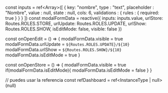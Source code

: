 
<!-- Ejemplo de como invocar el modal form desde un componente padre -->

const inputs = ref<Array<Inputs>>([
  { 
    key: "nombre",
    type : "text",
    placeholder : "Nombre",
    value : null,
    state : null,
    cols: 6,
    validations : {
      rules : {
        required: true
      }
    }
  }
])
const modalFormData = reactive({
  inputs: inputs.value,
  urlStore: Routes.ROLES.STORE,
  urlUpdate: Routes.ROLES.UPDATE,
  urlShow: Routes.ROLES.SHOW,
  isEditMode: false,
  visible: false
})

const onOpenEdit = () => {
  modalFormData.visible = true
  modalFormData.urlUpdate = `${Routes.ROLES.UPDATE}/${10}`
  modalFormData.urlShow = `${Routes.ROLES.SHOW}/${10}`
  modalFormData.isEditMode = true
}

const onOpenStore = () => {
  modalFormData.visible = true
  if(modalFormData.isEditMode){
    modalFormData.isEditMode = false
  }
}

// puedes usar la referencia
const refDashboard = ref<InstanceType<typeof Form> | null>(null)

<template>
  <div>
    <button
    @click="onOpenEdit"
    class="btn btn-warning">
      Editar
    </button>
    <button
    @click="onOpenStore"
    class="btn btn-success">
      Crear
    </button>
    <ModalForm
    :inputs="modalFormData.inputs" // los inptus a leer
    :urlStore="modalFormData.urlStore" // url para crear
    :urlUpdate="modalFormData.urlUpdate" // url para editar
    :urlShow="modalFormData.urlShow" // url para cuando editemos, poder completar los campos
    :isEditMode="modalFormData.isEditMode" // el modo en el que esta el formulario
    :visible="modalFormData.visible" // mostramos el form
    :resetAfterClose="true" // resetear el formulario luego de cerrar el modal
    @close="($event : boolean) => {
      modalFormData.visible = $event; // cerramos el form
      modalFormData.isEditMode = $event // reseteamos el isEditMode para que pueda funcionar correctamente
    }"
    ref="refDashboard"
    />
  </div>
</template>